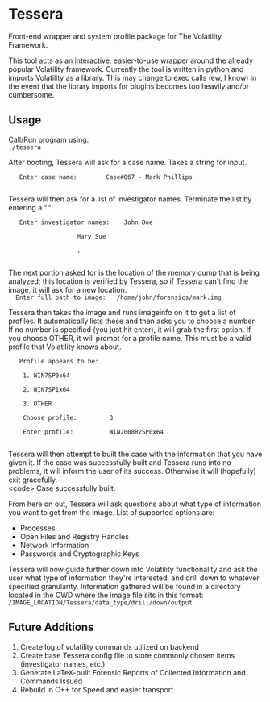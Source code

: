 Tessera
=======

Front-end wrapper and system profile package for The Volatility Framework.

This tool acts as an interactive, easier-to-use wrapper around the already popular Volatility framework. Currently the tool is written in python and imports Volatility as a library. This may change to exec calls (ew, I know) in the event that the library imports for plugins becomes too heavily and/or cumbersome. 

Usage
------
Call/Run program using:<br />
<code>./tessera</code> <br />

After booting, Tessera will ask for a case name. Takes a string for input. <br />
<p><code>	Enter case name: 		Case#067 - Mark Phillips<br />
</code> </p>
Tessera will then ask for a list of investigator names. Terminate the list by entering a "." <br />
<p><code>	Enter investigator names: <t> 	John Doe <br />
				 <t><t><t>	Mary Sue<br /> 
				<t><t><t>	.<br />	 
</code></p>
The next portion asked for is the location of the memory dump that is being analyzed; this location is verified by Tessera, so if Tessera can't find the image, it will ask for a new location.<br />
<code>	Enter full path to image: 	/home/john/forensics/mark.img</code><br />

Tessera then takes the image and runs imageinfo on it to get a list of profiles. It automatically lists these and then asks you to choose a number. If no number is specified (you just hit enter), it will grab the first option. If you choose OTHER, it will prompt for a profile name. This must be a valid profile that Volatility knows about. <br />
<p><code>	Profile appears to be: <br />
	1. WIN7SP0x64  <br />
	2. WIN7SP1x64  <br />
	3. OTHER 	<br />
	Choose profile:		 	3 <br />
	Enter profile:			WIN2008R2SP0x64<br />
</code></p>
Tessera will then attempt to built the case with the information that you have given it. If the case was successfully built and Tessera runs into no problems, it will inform the user of its success. Otherwise it will (hopefully) exit gracefully.<br />
<<t>code>	Case successfully built.</code><br />

From here on out, Tessera will ask questions about what type of information you want to get from the image. List of supported options are: <br />
* Processes
* Open Files and Registry Handles
* Network Information
* Passwords and Cryptographic Keys<br />

Tessera will now guide further down into Volatility functionality and ask the user what type of information they're interested, and drill down to whatever specified granularity. Information gathered will be found in a directory located in the CWD where the image file sits in this format:<br />
<t><t> <code>/IMAGE_LOCATION/Tessera/data_type/drill/down/output</code>
					 		

Future Additions
----------------
1. Create log of volatility commands utilized on backend
2. Create base Tessera config file to store commonly chosen items (investigator names, etc.) 
3. Generate LaTeX-built Forensic Reports of Collected Information and Commands Issued
4. Rebuild in C++ for Speed and easier transport

